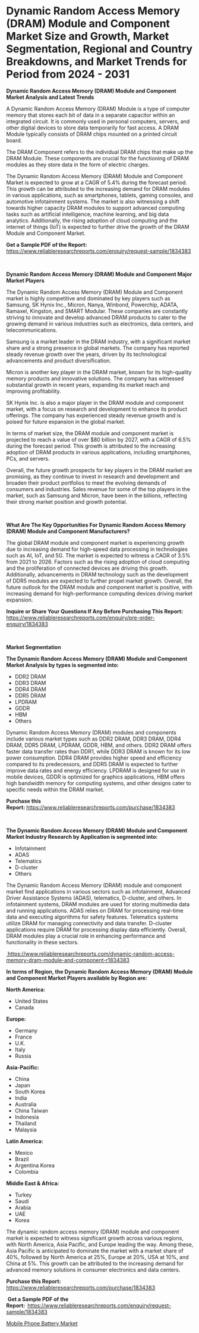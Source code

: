 <p><h1>Dynamic Random Access Memory (DRAM) Module and Component Market Size and Growth, Market Segmentation, Regional and Country Breakdowns, and Market Trends for Period from 2024 -  2031</h1></p><p><strong>Dynamic Random Access Memory (DRAM) Module and Component Market Analysis and Latest Trends</strong></p>
<p><p>A Dynamic Random Access Memory (DRAM) Module is a type of computer memory that stores each bit of data in a separate capacitor within an integrated circuit. It is commonly used in personal computers, servers, and other digital devices to store data temporarily for fast access. A DRAM Module typically consists of DRAM chips mounted on a printed circuit board.</p><p>The DRAM Component refers to the individual DRAM chips that make up the DRAM Module. These components are crucial for the functioning of DRAM modules as they store data in the form of electric charges.</p><p>The Dynamic Random Access Memory (DRAM) Module and Component Market is expected to grow at a CAGR of 5.4% during the forecast period. This growth can be attributed to the increasing demand for DRAM modules in various applications, such as smartphones, tablets, gaming consoles, and automotive infotainment systems. The market is also witnessing a shift towards higher capacity DRAM modules to support advanced computing tasks such as artificial intelligence, machine learning, and big data analytics. Additionally, the rising adoption of cloud computing and the internet of things (IoT) is expected to further drive the growth of the DRAM Module and Component Market.</p></p>
<p><strong>Get a Sample PDF of the Report:&nbsp;</strong> <a href="https://www.reliableresearchreports.com/enquiry/request-sample/1834383">https://www.reliableresearchreports.com/enquiry/request-sample/1834383</a></p>
<p>&nbsp;</p>
<p><strong>Dynamic Random Access Memory (DRAM) Module and Component Major Market Players</strong></p>
<p><p>The Dynamic Random Access Memory (DRAM) Module and Component market is highly competitive and dominated by key players such as Samsung, SK Hynix Inc., Micron, Nanya, Winbond, Powerchip, ADATA, Ramaxel, Kingston, and SMART Modular. These companies are constantly striving to innovate and develop advanced DRAM products to cater to the growing demand in various industries such as electronics, data centers, and telecommunications.</p><p>Samsung is a market leader in the DRAM industry, with a significant market share and a strong presence in global markets. The company has reported steady revenue growth over the years, driven by its technological advancements and product diversification.</p><p>Micron is another key player in the DRAM market, known for its high-quality memory products and innovative solutions. The company has witnessed substantial growth in recent years, expanding its market reach and improving profitability.</p><p>SK Hynix Inc. is also a major player in the DRAM module and component market, with a focus on research and development to enhance its product offerings. The company has experienced steady revenue growth and is poised for future expansion in the global market.</p><p>In terms of market size, the DRAM module and component market is projected to reach a value of over $80 billion by 2027, with a CAGR of 6.5% during the forecast period. This growth is attributed to the increasing adoption of DRAM products in various applications, including smartphones, PCs, and servers.</p><p>Overall, the future growth prospects for key players in the DRAM market are promising, as they continue to invest in research and development and broaden their product portfolios to meet the evolving demands of consumers and industries. Sales revenue for some of the top players in the market, such as Samsung and Micron, have been in the billions, reflecting their strong market position and growth potential.</p></p>
<p>&nbsp;</p>
<p><strong>What Are The Key Opportunities For Dynamic Random Access Memory (DRAM) Module and Component Manufacturers?</strong></p>
<p><p>The global DRAM module and component market is experiencing growth due to increasing demand for high-speed data processing in technologies such as AI, IoT, and 5G. The market is expected to witness a CAGR of 3.5% from 2021 to 2026. Factors such as the rising adoption of cloud computing and the proliferation of connected devices are driving this growth. Additionally, advancements in DRAM technology such as the development of DDR5 modules are expected to further propel market growth. Overall, the future outlook for the DRAM module and component market is positive, with increasing demand for high-performance computing devices driving market expansion.</p></p>
<p><strong>Inquire or Share Your Questions If Any Before Purchasing This Report:</strong> <a href="https://www.reliableresearchreports.com/enquiry/pre-order-enquiry/1834383">https://www.reliableresearchreports.com/enquiry/pre-order-enquiry/1834383</a></p>
<p>&nbsp;</p>
<p><strong>Market Segmentation</strong></p>
<p><strong>The Dynamic Random Access Memory (DRAM) Module and Component Market Analysis by types is segmented into:</strong></p>
<p><ul><li>DDR2 DRAM</li><li>DDR3 DRAM</li><li>DDR4 DRAM</li><li>DDR5 DRAM</li><li>LPDRAM</li><li>GDDR</li><li>HBM</li><li>Others</li></ul></p>
<p><p>Dynamic Random Access Memory (DRAM) modules and components include various market types such as DDR2 DRAM, DDR3 DRAM, DDR4 DRAM, DDR5 DRAM, LPDRAM, GDDR, HBM, and others. DDR2 DRAM offers faster data transfer rates than DDR1, while DDR3 DRAM is known for its low power consumption. DDR4 DRAM provides higher speed and efficiency compared to its predecessors, and DDR5 DRAM is expected to further improve data rates and energy efficiency. LPDRAM is designed for use in mobile devices, GDDR is optimized for graphics applications, HBM offers high bandwidth memory for computing systems, and other designs cater to specific needs within the DRAM market.</p></p>
<p><strong>Purchase this Report:&nbsp;</strong><a href="https://www.reliableresearchreports.com/purchase/1834383">https://www.reliableresearchreports.com/purchase/1834383</a></p>
<p>&nbsp;</p>
<p><strong>The Dynamic Random Access Memory (DRAM) Module and Component Market Industry Research by Application is segmented into:</strong></p>
<p><ul><li>Infotainment</li><li>ADAS</li><li>Telematics</li><li>D-cluster</li><li>Others</li></ul></p>
<p><p>The Dynamic Random Access Memory (DRAM) module and component market find applications in various sectors such as infotainment, Advanced Driver Assistance Systems (ADAS), telematics, D-cluster, and others. In infotainment systems, DRAM modules are used for storing multimedia data and running applications. ADAS relies on DRAM for processing real-time data and executing algorithms for safety features. Telematics systems utilize DRAM for managing connectivity and data transfer. D-cluster applications require DRAM for processing display data efficiently. Overall, DRAM modules play a crucial role in enhancing performance and functionality in these sectors.</p></p>
<p><a href="https://www.reliableresearchreports.com/dynamic-random-access-memory-dram-module-and-component-r1834383">&nbsp;https://www.reliableresearchreports.com/dynamic-random-access-memory-dram-module-and-component-r1834383</a></p>
<p><strong>In terms of Region, the Dynamic Random Access Memory (DRAM) Module and Component Market Players available by Region are:</strong></p>
<p>
    <p> <strong> North America: </strong>
        <ul>
            <li>United States</li>
            <li>Canada</li>
        </ul>
        </p> 
    <p> <strong> Europe: </strong>
        <ul>
            <li>Germany</li>
            <li>France</li>
            <li>U.K.</li>
            <li>Italy</li>
            <li>Russia</li>
        </ul>
        </p> 
    <p> <strong> Asia-Pacific: </strong>
        <ul>
            <li>China</li>
            <li>Japan</li>
            <li>South Korea</li>
            <li>India</li>
            <li>Australia</li>
            <li>China Taiwan</li>
            <li>Indonesia</li>
            <li>Thailand</li>
            <li>Malaysia</li>
        </ul>
        </p> 
    <p> <strong> Latin America: </strong>
        <ul>
            <li>Mexico</li>
            <li>Brazil</li>
            <li>Argentina Korea</li>
            <li>Colombia</li>
        </ul>
        </p> 
    <p> <strong> Middle East & Africa: </strong>
        <ul>
            <li>Turkey</li>
            <li>Saudi</li>
            <li>Arabia</li>
            <li>UAE</li>
            <li>Korea</li>
        </ul>
    </p>
    </p>
<p><p>The dynamic random access memory (DRAM) module and component market is expected to witness significant growth across various regions, with North America, Asia Pacific, and Europe leading the way. Among these, Asia Pacific is anticipated to dominate the market with a market share of 40%, followed by North America at 25%, Europe at 20%, USA at 10%, and China at 5%. This growth can be attributed to the increasing demand for advanced memory solutions in consumer electronics and data centers.</p></p>
<p><strong>Purchase this Report: </strong><a href="https://www.reliableresearchreports.com/purchase/1834383">https://www.reliableresearchreports.com/purchase/1834383</a></p>
<p>&nbsp;<strong>Get a Sample PDF of the Report:&nbsp;&nbsp;</strong><a href="https://www.reliableresearchreports.com/enquiry/request-sample/1834383">https://www.reliableresearchreports.com/enquiry/request-sample/1834383</a></p>
<p><strong></strong></p>
<p><p><a href="https://github.com/johnbach50/Market-Research-Report-List-3/blob/main/mobile-phone-battery-market.md">Mobile Phone Battery Market</a></p></p>